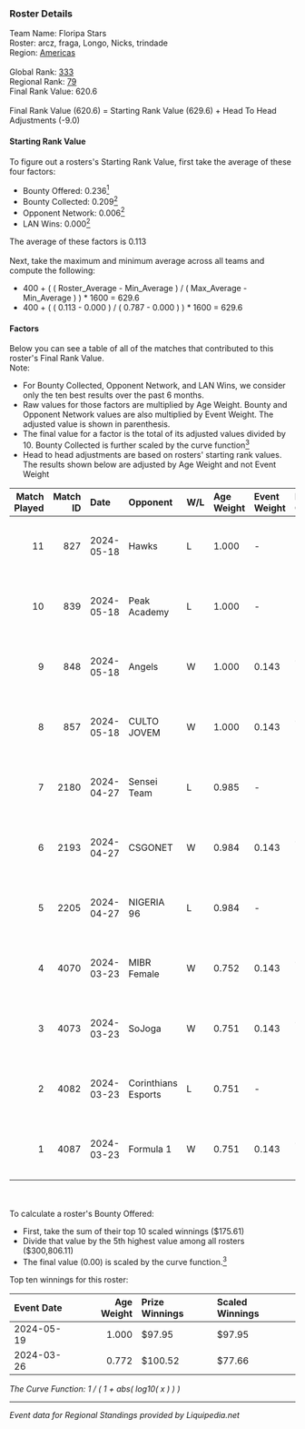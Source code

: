 ### Roster Details<br />
Team Name: Floripa Stars<br />
Roster: arcz, fraga, Longo, Nicks, trindade<br />
Region: [Americas]( ../standings_americas.md)<br />
<br />
Global Rank: [333](../standings_global.md)<br />
Regional Rank: [79]( ../standings_americas.md)<br />
Final Rank Value:  620.6<br />
<br />
Final Rank Value (620.6) = Starting Rank Value (629.6) + Head To Head Adjustments (-9.0)<br />

#### Starting Rank Value<br />
To figure out a rosters's Starting Rank Value, first take the average of these four factors:<br />
- Bounty Offered: 0.236[<sup>1</sup>](#table2)
- Bounty Collected: 0.209[<sup>2</sup>](#table1)
- Opponent Network: 0.006[<sup>2</sup>](#table1)
- LAN Wins: 0.000[<sup>2</sup>](#table1)

The average of these factors is 0.113<br />
<br />
Next, take the maximum and minimum average across all teams and compute the following:<br />
- 400 + ( ( Roster_Average - Min_Average ) / ( Max_Average - Min_Average ) ) * 1600 = 629.6
- 400 + ( ( 0.113 - 0.000 ) / ( 0.787 - 0.000 ) ) * 1600 = 629.6


#### Factors<br />
Below you can see a table of all of the matches that contributed to this roster's Final Rank Value.<br />
Note:<br />

- For Bounty Collected, Opponent Network, and LAN Wins, we consider only the ten best results over the past 6 months.
- Raw values for those factors are multiplied by Age Weight. Bounty and Opponent Network values are also multiplied by Event Weight. The adjusted value is shown in parenthesis.
- The final value for a factor is the total of its adjusted values divided by 10. Bounty Collected is further scaled by the curve function[<sup>3</sup>](#curveFunction)
- Head to head adjustments are based on rosters' starting rank values. The results shown below are adjusted by Age Weight and not Event Weight
<span id="table1"></span><br />


| Match Played | Match ID | Date       | Opponent            | W/L | Age Weight | Event Weight | Bounty Collected | Opponent Network | LAN Wins  | H2H Adj. | Roster                              |
| -: | -: | :- | :- | :- | :- | :- | :- | :- | :- | -: | :- |
|           11 |      827 | 2024-05-18 | Hawks               | L   | 1.000      | -            | -                | -                | -         |   -15.45 | arcz, fraga, Longo, Nicks, trindade |
|           10 |      839 | 2024-05-18 | Peak Academy        | L   | 1.000      | -            | -                | -                | -         |   -15.65 | arcz, fraga, Longo, Nicks, trindade |
|            9 |      848 | 2024-05-18 | Angels              | W   | 1.000      | 0.143        | 0.000 (0.000)    | 0.055 (0.008)    | 0 (0.000) |    10.30 | arcz, fraga, Longo, Nicks, trindade |
|            8 |      857 | 2024-05-18 | CULTO JOVEM         | W   | 1.000      | 0.143        | 0.000 (0.000)    | 0.000 (0.000)    | 0 (0.000) |     6.47 | arcz, fraga, Longo, Nicks, trindade |
|            7 |     2180 | 2024-04-27 | Sensei Team         | L   | 0.985      | -            | -                | -                | -         |   -12.32 | Longo, Nicks, nog, nth, trindade    |
|            6 |     2193 | 2024-04-27 | CSGONET             | W   | 0.984      | 0.143        | 0.000 (0.000)    | 0.084 (0.012)    | 0 (0.000) |     8.99 | Longo, Nicks, nog, nth, trindade    |
|            5 |     2205 | 2024-04-27 | NIGERIA 96          | L   | 0.984      | -            | -                | -                | -         |   -17.21 | Longo, Nicks, nog, nth, trindade    |
|            4 |     4070 | 2024-03-23 | MIBR Female         | W   | 0.752      | 0.143        | 0.015 (0.002)    | 0.227 (0.024)    | 0 (0.000) |    13.00 | Longo, Nicks, nog, nth, trindade    |
|            3 |     4073 | 2024-03-23 | SoJoga              | W   | 0.751      | 0.143        | 0.000 (0.000)    | 0.138 (0.015)    | 0 (0.000) |    12.00 | Longo, Nicks, nog, nth, trindade    |
|            2 |     4082 | 2024-03-23 | Corinthians Esports | L   | 0.751      | -            | -                | -                | -         |   -10.38 | Longo, Nicks, nog, nth, trindade    |
|            1 |     4087 | 2024-03-23 | Formula 1           | W   | 0.751      | 0.143        | 0.000 (0.000)    | 0.042 (0.004)    | 0 (0.000) |    11.23 | Longo, Nicks, nog, nth, trindade    |

<br />
<span id="table2"></span><br />
To calculate a roster's Bounty Offered:<br />

- First, take the sum of their top 10 scaled winnings ($175.61)
- Divide that value by the 5th highest value among all rosters ($300,806.11)
- The final value (0.00) is scaled by the curve function.[<sup>3</sup>](#curveFunction)

Top ten winnings for this roster:<br />

| Event Date | Age Weight | Prize Winnings | Scaled Winnings |
| :- | -: | :- | :- |
| 2024-05-19 |      1.000 | $97.95         | $97.95          |
| 2024-03-26 |      0.772 | $100.52        | $77.66          |


<span id="curveFunction"></span>_The Curve Function: 1 / ( 1 + abs( log10( x ) ) )_<br />

---
_Event data for Regional Standings provided by Liquipedia.net_<br />
